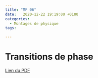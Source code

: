 ```yaml
---
title: "MP 06"
date:   2020-12-22 19:19:00 +0100
categories:
  - Montages de physique
tags:

---
```

# Transitions de phase

[Lien du PDF](/assets/pdf/LC16.pdf)

<object class="pdf fitvidsignore" data="/assets/pdf/LC16.pdf" type="application/pdf"></object>
